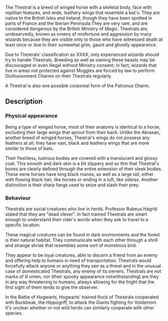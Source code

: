 The Thestral is a breed of winged horse with a skeletal body, face with reptilian features, and wide, leathery wings 
that resemble a bat's. They are native to the British Isles and Ireland, though they have been spotted in parts of 
France and the Iberian Peninsula.They are very rare, and are considered dangerous by the British Ministry of Magic.
Thestrals are, undeservedly, known as omens of misfortune and aggression by many wizards because they are visible only 
to those who have witnessed death at least once or due to their somewhat grim, gaunt and ghostly appearance.

Due to Thestrals' classification as XXXX, only experienced wizards should try to handle Thestrals. Breeding as well as 
owning these beasts may be discouraged or even illegal without Ministry consent; in fact, wizards that live in areas not 
protected against Muggles are forced by law to perform Disillusionment Charms on their Thestrals regularly.

A Thestral is also one possible corporeal form of the Patronus Charm.

## Description 

### Physical appearance
Being a type of winged horse, most of their anatomy is identical to a horse, excluding their large wings that sprout 
from their back. Unlike the Abraxan, another breed of winged horses, Thestral's wings do not possess any feathers at 
all; they have vast, black and leathery wings that are more similar to those of bats.

Their fleshless, lustrous bodies are covered with a translucent and glossy coat. This smooth and dark skin is a bit 
slippery and so thin that Thestral's bones are clearly defined through the entire extension of their sleek bodies. These 
eerie horses have long black manes, as well as a large tail, either with flowing black hair, like horses or ending in a 
tuft, like zebras. Another distinction is their sharp fangs used to seize and slash their prey.

### Behaviour
Thestrals are social creatures who live in herds. Professor Rubeus Hagrid stated that they are "dead clever". In fact 
trained Thestrals are smart enough to understand their rider's words when they ask to travel to a specific location.

These magical creatures can be found in dark environments and the forest is their natural habitat. They communicate with 
each other through a shrill and strange shriek that resembles some sort of monstrous bird.

They appear to be loyal creatures, able to discern a friend from an enemy and offering help to humans in need of 
transportation. Thestrals would forcefully attack anyone or anything they see as a threat and in the unusual case of 
domesticated Thestrals, any enemy of its owners. Thestrals are not marks of ill omen, nor 
(their spooky appearance notwithstanding) are they in any way threatening to humans, always allowing for the fright that 
the first sight of them tends to give the observer.

In the Battle of Hogwarts, Hogwarts' trained flock of Thestrals cooperated with Buckbeak, the Hippogriff, to attack the 
Giants fighting for Voldemort. It's unclear whether or not wild herds can similarly cooperate with other species.
